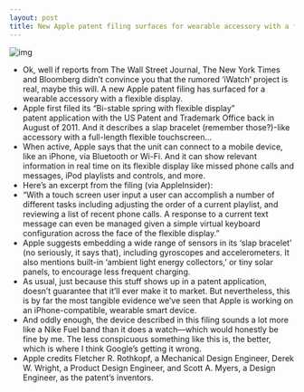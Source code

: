 ```yaml
---
layout: post
title: New Apple patent filing surfaces for wearable accessory with a flexible display
---
```

![img](http://media.idownloadblog.com/wp-content/uploads/2013/02/wearable-patent.jpeg)
* Ok, well if reports from The Wall Street Journal, The New York Times and Bloomberg didn’t convince you that the rumored ‘iWatch‘ project is real, maybe this will. A new Apple patent filing has surfaced for a wearable accessory with a flexible display.
* Apple first filed its “Bi-stable spring with flexible display” patent application with the US Patent and Trademark Office back in August of 2011. And it describes a slap bracelet (remember those?)-like accessory with a full-length flexible touchscreen…
* When active, Apple says that the unit can connect to a mobile device, like an iPhone, via Bluetooth or Wi-Fi. And it can show relevant information in real time on its flexible display like missed phone calls and messages, iPod playlists and controls, and more.
* Here’s an excerpt from the filing (via AppleInsider):
* “With a touch screen user input a user can accomplish a number of different tasks including adjusting the order of a current playlist, and reviewing a list of recent phone calls. A response to a current text message can even be managed given a simple virtual keyboard configuration across the face of the flexible display.”
* Apple suggests embedding a wide range of sensors in its ‘slap bracelet’ (no seriously, it says that), including gyroscopes and accelerometers. It also mentions built-in ‘ambient light energy collectors,’ or tiny solar panels, to encourage less frequent charging.
* As usual, just because this stuff shows up in a patent application, doesn’t guarantee that it’ll ever make it to market. But nevertheless, this is by far the most tangible evidence we’ve seen that Apple is working on an iPhone-compatible, wearable smart device.
* And oddly enough, the device described in this filing sounds a lot more like a Nike Fuel band than it does a watch—which would honestly be fine by me. The less conspicuous something like this is, the better, which is where I think Google’s getting it wrong.
* Apple credits Fletcher R. Rothkopf, a Mechanical Design Engineer, Derek W. Wright, a Product Design Engineer, and Scott A. Myers, a Design Engineer, as the patent’s inventors.

